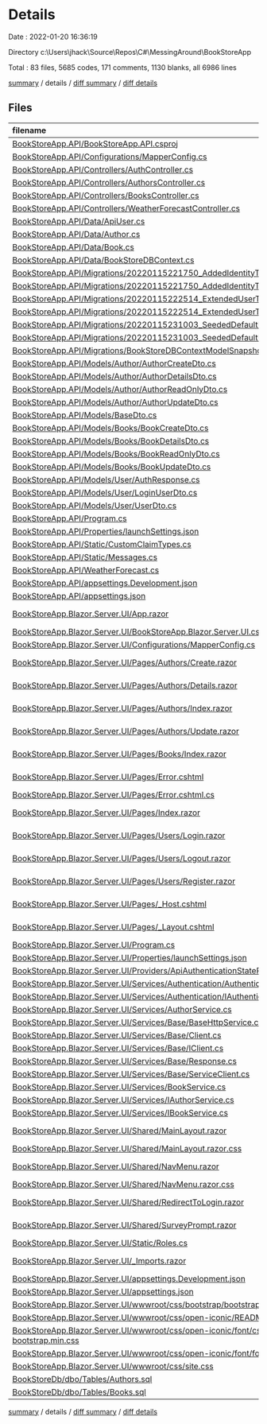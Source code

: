 # Details

Date : 2022-01-20 16:36:19

Directory c:\Users\jhack\Source\Repos\C#\MessingAround\BookStoreApp

Total : 83 files,  5685 codes, 171 comments, 1130 blanks, all 6986 lines

[summary](results.md) / details / [diff summary](diff.md) / [diff details](diff-details.md)

## Files
| filename | language | code | comment | blank | total |
| :--- | :--- | ---: | ---: | ---: | ---: |
| [BookStoreApp.API/BookStoreApp.API.csproj](/BookStoreApp.API/BookStoreApp.API.csproj) | XML | 30 | 0 | 5 | 35 |
| [BookStoreApp.API/Configurations/MapperConfig.cs](/BookStoreApp.API/Configurations/MapperConfig.cs) | C# | 27 | 0 | 4 | 31 |
| [BookStoreApp.API/Controllers/AuthController.cs](/BookStoreApp.API/Controllers/AuthController.cs) | C# | 115 | 0 | 18 | 133 |
| [BookStoreApp.API/Controllers/AuthorsController.cs](/BookStoreApp.API/Controllers/AuthorsController.cs) | C# | 154 | 7 | 20 | 181 |
| [BookStoreApp.API/Controllers/BooksController.cs](/BookStoreApp.API/Controllers/BooksController.cs) | C# | 155 | 8 | 18 | 181 |
| [BookStoreApp.API/Controllers/WeatherForecastController.cs](/BookStoreApp.API/Controllers/WeatherForecastController.cs) | C# | 29 | 0 | 6 | 35 |
| [BookStoreApp.API/Data/ApiUser.cs](/BookStoreApp.API/Data/ApiUser.cs) | C# | 9 | 0 | 3 | 12 |
| [BookStoreApp.API/Data/Author.cs](/BookStoreApp.API/Data/Author.cs) | C# | 17 | 0 | 4 | 21 |
| [BookStoreApp.API/Data/Book.cs](/BookStoreApp.API/Data/Book.cs) | C# | 17 | 0 | 3 | 20 |
| [BookStoreApp.API/Data/BookStoreDBContext.cs](/BookStoreApp.API/Data/BookStoreDBContext.cs) | C# | 97 | 0 | 20 | 117 |
| [BookStoreApp.API/Migrations/20220115221750_AddedIdentityTables.Designer.cs](/BookStoreApp.API/Migrations/20220115221750_AddedIdentityTables.Designer.cs) | C# | 270 | 1 | 93 | 364 |
| [BookStoreApp.API/Migrations/20220115221750_AddedIdentityTables.cs](/BookStoreApp.API/Migrations/20220115221750_AddedIdentityTables.cs) | C# | 199 | 0 | 25 | 224 |
| [BookStoreApp.API/Migrations/20220115222514_ExtendedUserTable.Designer.cs](/BookStoreApp.API/Migrations/20220115222514_ExtendedUserTable.Designer.cs) | C# | 276 | 1 | 95 | 372 |
| [BookStoreApp.API/Migrations/20220115222514_ExtendedUserTable.cs](/BookStoreApp.API/Migrations/20220115222514_ExtendedUserTable.cs) | C# | 32 | 0 | 6 | 38 |
| [BookStoreApp.API/Migrations/20220115231003_SeededDefaultUserandRoles.Designer.cs](/BookStoreApp.API/Migrations/20220115231003_SeededDefaultUserandRoles.Designer.cs) | C# | 339 | 1 | 98 | 438 |
| [BookStoreApp.API/Migrations/20220115231003_SeededDefaultUserandRoles.cs](/BookStoreApp.API/Migrations/20220115231003_SeededDefaultUserandRoles.cs) | C# | 62 | 0 | 12 | 74 |
| [BookStoreApp.API/Migrations/BookStoreDBContextModelSnapshot.cs](/BookStoreApp.API/Migrations/BookStoreDBContextModelSnapshot.cs) | C# | 337 | 1 | 98 | 436 |
| [BookStoreApp.API/Models/Author/AuthorCreateDto.cs](/BookStoreApp.API/Models/Author/AuthorCreateDto.cs) | C# | 15 | 0 | 3 | 18 |
| [BookStoreApp.API/Models/Author/AuthorDetailsDto.cs](/BookStoreApp.API/Models/Author/AuthorDetailsDto.cs) | C# | 8 | 0 | 2 | 10 |
| [BookStoreApp.API/Models/Author/AuthorReadOnlyDto.cs](/BookStoreApp.API/Models/Author/AuthorReadOnlyDto.cs) | C# | 9 | 0 | 1 | 10 |
| [BookStoreApp.API/Models/Author/AuthorUpdateDto.cs](/BookStoreApp.API/Models/Author/AuthorUpdateDto.cs) | C# | 15 | 0 | 3 | 18 |
| [BookStoreApp.API/Models/BaseDto.cs](/BookStoreApp.API/Models/BaseDto.cs) | C# | 7 | 0 | 1 | 8 |
| [BookStoreApp.API/Models/Books/BookCreateDto.cs](/BookStoreApp.API/Models/Books/BookCreateDto.cs) | C# | 23 | 0 | 9 | 32 |
| [BookStoreApp.API/Models/Books/BookDetailsDto.cs](/BookStoreApp.API/Models/Books/BookDetailsDto.cs) | C# | 13 | 0 | 3 | 16 |
| [BookStoreApp.API/Models/Books/BookReadOnlyDto.cs](/BookStoreApp.API/Models/Books/BookReadOnlyDto.cs) | C# | 11 | 0 | 1 | 12 |
| [BookStoreApp.API/Models/Books/BookUpdateDto.cs](/BookStoreApp.API/Models/Books/BookUpdateDto.cs) | C# | 23 | 0 | 8 | 31 |
| [BookStoreApp.API/Models/User/AuthResponse.cs](/BookStoreApp.API/Models/User/AuthResponse.cs) | C# | 9 | 0 | 1 | 10 |
| [BookStoreApp.API/Models/User/LoginUserDto.cs](/BookStoreApp.API/Models/User/LoginUserDto.cs) | C# | 12 | 0 | 3 | 15 |
| [BookStoreApp.API/Models/User/UserDto.cs](/BookStoreApp.API/Models/User/UserDto.cs) | C# | 13 | 0 | 3 | 16 |
| [BookStoreApp.API/Program.cs](/BookStoreApp.API/Program.cs) | C# | 55 | 3 | 13 | 71 |
| [BookStoreApp.API/Properties/launchSettings.json](/BookStoreApp.API/Properties/launchSettings.json) | JSON | 31 | 0 | 1 | 32 |
| [BookStoreApp.API/Static/CustomClaimTypes.cs](/BookStoreApp.API/Static/CustomClaimTypes.cs) | C# | 7 | 0 | 1 | 8 |
| [BookStoreApp.API/Static/Messages.cs](/BookStoreApp.API/Static/Messages.cs) | C# | 7 | 0 | 1 | 8 |
| [BookStoreApp.API/WeatherForecast.cs](/BookStoreApp.API/WeatherForecast.cs) | C# | 10 | 0 | 3 | 13 |
| [BookStoreApp.API/appsettings.Development.json](/BookStoreApp.API/appsettings.Development.json) | JSON | 2 | 0 | 2 | 4 |
| [BookStoreApp.API/appsettings.json](/BookStoreApp.API/appsettings.json) | JSON | 33 | 0 | 1 | 34 |
| [BookStoreApp.Blazor.Server.UI/App.razor](/BookStoreApp.Blazor.Server.UI/App.razor) | ASP.NET Razor | 27 | 0 | 3 | 30 |
| [BookStoreApp.Blazor.Server.UI/BookStoreApp.Blazor.Server.UI.csproj](/BookStoreApp.Blazor.Server.UI/BookStoreApp.Blazor.Server.UI.csproj) | XML | 16 | 0 | 5 | 21 |
| [BookStoreApp.Blazor.Server.UI/Configurations/MapperConfig.cs](/BookStoreApp.Blazor.Server.UI/Configurations/MapperConfig.cs) | C# | 12 | 0 | 3 | 15 |
| [BookStoreApp.Blazor.Server.UI/Pages/Authors/Create.razor](/BookStoreApp.Blazor.Server.UI/Pages/Authors/Create.razor) | ASP.NET Razor | 49 | 0 | 6 | 55 |
| [BookStoreApp.Blazor.Server.UI/Pages/Authors/Details.razor](/BookStoreApp.Blazor.Server.UI/Pages/Authors/Details.razor) | ASP.NET Razor | 74 | 0 | 8 | 82 |
| [BookStoreApp.Blazor.Server.UI/Pages/Authors/Index.razor](/BookStoreApp.Blazor.Server.UI/Pages/Authors/Index.razor) | ASP.NET Razor | 76 | 0 | 9 | 85 |
| [BookStoreApp.Blazor.Server.UI/Pages/Authors/Update.razor](/BookStoreApp.Blazor.Server.UI/Pages/Authors/Update.razor) | ASP.NET Razor | 59 | 0 | 9 | 68 |
| [BookStoreApp.Blazor.Server.UI/Pages/Books/Index.razor](/BookStoreApp.Blazor.Server.UI/Pages/Books/Index.razor) | ASP.NET Razor | 82 | 0 | 9 | 91 |
| [BookStoreApp.Blazor.Server.UI/Pages/Error.cshtml](/BookStoreApp.Blazor.Server.UI/Pages/Error.cshtml) | ASP.NET Razor | 36 | 0 | 7 | 43 |
| [BookStoreApp.Blazor.Server.UI/Pages/Error.cshtml.cs](/BookStoreApp.Blazor.Server.UI/Pages/Error.cshtml.cs) | C# | 22 | 0 | 5 | 27 |
| [BookStoreApp.Blazor.Server.UI/Pages/Index.razor](/BookStoreApp.Blazor.Server.UI/Pages/Index.razor) | ASP.NET Razor | 5 | 0 | 5 | 10 |
| [BookStoreApp.Blazor.Server.UI/Pages/Users/Login.razor](/BookStoreApp.Blazor.Server.UI/Pages/Users/Login.razor) | ASP.NET Razor | 59 | 0 | 9 | 68 |
| [BookStoreApp.Blazor.Server.UI/Pages/Users/Logout.razor](/BookStoreApp.Blazor.Server.UI/Pages/Users/Logout.razor) | ASP.NET Razor | 11 | 0 | 2 | 13 |
| [BookStoreApp.Blazor.Server.UI/Pages/Users/Register.razor](/BookStoreApp.Blazor.Server.UI/Pages/Users/Register.razor) | ASP.NET Razor | 73 | 0 | 11 | 84 |
| [BookStoreApp.Blazor.Server.UI/Pages/_Host.cshtml](/BookStoreApp.Blazor.Server.UI/Pages/_Host.cshtml) | ASP.NET Razor | 7 | 0 | 2 | 9 |
| [BookStoreApp.Blazor.Server.UI/Pages/_Layout.cshtml](/BookStoreApp.Blazor.Server.UI/Pages/_Layout.cshtml) | ASP.NET Razor | 29 | 0 | 4 | 33 |
| [BookStoreApp.Blazor.Server.UI/Program.cs](/BookStoreApp.Blazor.Server.UI/Program.cs) | C# | 31 | 3 | 12 | 46 |
| [BookStoreApp.Blazor.Server.UI/Properties/launchSettings.json](/BookStoreApp.Blazor.Server.UI/Properties/launchSettings.json) | JSON | 28 | 0 | 1 | 29 |
| [BookStoreApp.Blazor.Server.UI/Providers/ApiAuthenticationStateProvider.cs](/BookStoreApp.Blazor.Server.UI/Providers/ApiAuthenticationStateProvider.cs) | C# | 56 | 0 | 10 | 66 |
| [BookStoreApp.Blazor.Server.UI/Services/Authentication/AuthenticationService.cs](/BookStoreApp.Blazor.Server.UI/Services/Authentication/AuthenticationService.cs) | C# | 32 | 2 | 6 | 40 |
| [BookStoreApp.Blazor.Server.UI/Services/Authentication/IAuthenticationService.cs](/BookStoreApp.Blazor.Server.UI/Services/Authentication/IAuthenticationService.cs) | C# | 9 | 0 | 3 | 12 |
| [BookStoreApp.Blazor.Server.UI/Services/AuthorService.cs](/BookStoreApp.Blazor.Server.UI/Services/AuthorService.cs) | C# | 115 | 0 | 19 | 134 |
| [BookStoreApp.Blazor.Server.UI/Services/Base/BaseHttpService.cs](/BookStoreApp.Blazor.Server.UI/Services/Base/BaseHttpService.cs) | C# | 40 | 0 | 8 | 48 |
| [BookStoreApp.Blazor.Server.UI/Services/Base/Client.cs](/BookStoreApp.Blazor.Server.UI/Services/Base/Client.cs) | C# | 13 | 0 | 1 | 14 |
| [BookStoreApp.Blazor.Server.UI/Services/Base/IClient.cs](/BookStoreApp.Blazor.Server.UI/Services/Base/IClient.cs) | C# | 7 | 0 | 2 | 9 |
| [BookStoreApp.Blazor.Server.UI/Services/Base/Response.cs](/BookStoreApp.Blazor.Server.UI/Services/Base/Response.cs) | C# | 10 | 0 | 2 | 12 |
| [BookStoreApp.Blazor.Server.UI/Services/Base/ServiceClient.cs](/BookStoreApp.Blazor.Server.UI/Services/Base/ServiceClient.cs) | C# | 1,170 | 135 | 248 | 1,553 |
| [BookStoreApp.Blazor.Server.UI/Services/BookService.cs](/BookStoreApp.Blazor.Server.UI/Services/BookService.cs) | C# | 115 | 0 | 19 | 134 |
| [BookStoreApp.Blazor.Server.UI/Services/IAuthorService.cs](/BookStoreApp.Blazor.Server.UI/Services/IAuthorService.cs) | C# | 13 | 0 | 5 | 18 |
| [BookStoreApp.Blazor.Server.UI/Services/IBookService.cs](/BookStoreApp.Blazor.Server.UI/Services/IBookService.cs) | C# | 13 | 0 | 5 | 18 |
| [BookStoreApp.Blazor.Server.UI/Shared/MainLayout.razor](/BookStoreApp.Blazor.Server.UI/Shared/MainLayout.razor) | ASP.NET Razor | 15 | 0 | 5 | 20 |
| [BookStoreApp.Blazor.Server.UI/Shared/MainLayout.razor.css](/BookStoreApp.Blazor.Server.UI/Shared/MainLayout.razor.css) | CSS | 58 | 0 | 13 | 71 |
| [BookStoreApp.Blazor.Server.UI/Shared/NavMenu.razor](/BookStoreApp.Blazor.Server.UI/Shared/NavMenu.razor) | ASP.NET Razor | 61 | 0 | 5 | 66 |
| [BookStoreApp.Blazor.Server.UI/Shared/NavMenu.razor.css](/BookStoreApp.Blazor.Server.UI/Shared/NavMenu.razor.css) | CSS | 50 | 1 | 12 | 63 |
| [BookStoreApp.Blazor.Server.UI/Shared/RedirectToLogin.razor](/BookStoreApp.Blazor.Server.UI/Shared/RedirectToLogin.razor) | ASP.NET Razor | 7 | 0 | 1 | 8 |
| [BookStoreApp.Blazor.Server.UI/Shared/SurveyPrompt.razor](/BookStoreApp.Blazor.Server.UI/Shared/SurveyPrompt.razor) | ASP.NET Razor | 14 | 0 | 3 | 17 |
| [BookStoreApp.Blazor.Server.UI/Static/Roles.cs](/BookStoreApp.Blazor.Server.UI/Static/Roles.cs) | C# | 7 | 0 | 1 | 8 |
| [BookStoreApp.Blazor.Server.UI/_Imports.razor](/BookStoreApp.Blazor.Server.UI/_Imports.razor) | ASP.NET Razor | 14 | 0 | 1 | 15 |
| [BookStoreApp.Blazor.Server.UI/appsettings.Development.json](/BookStoreApp.Blazor.Server.UI/appsettings.Development.json) | JSON | 9 | 0 | 1 | 10 |
| [BookStoreApp.Blazor.Server.UI/appsettings.json](/BookStoreApp.Blazor.Server.UI/appsettings.json) | JSON | 9 | 0 | 1 | 10 |
| [BookStoreApp.Blazor.Server.UI/wwwroot/css/bootstrap/bootstrap.min.css](/BookStoreApp.Blazor.Server.UI/wwwroot/css/bootstrap/bootstrap.min.css) | CSS | 2 | 5 | 0 | 7 |
| [BookStoreApp.Blazor.Server.UI/wwwroot/css/open-iconic/README.md](/BookStoreApp.Blazor.Server.UI/wwwroot/css/open-iconic/README.md) | Markdown | 70 | 0 | 45 | 115 |
| [BookStoreApp.Blazor.Server.UI/wwwroot/css/open-iconic/font/css/open-iconic-bootstrap.min.css](/BookStoreApp.Blazor.Server.UI/wwwroot/css/open-iconic/font/css/open-iconic-bootstrap.min.css) | CSS | 1 | 0 | 0 | 1 |
| [BookStoreApp.Blazor.Server.UI/wwwroot/css/open-iconic/font/fonts/open-iconic.svg](/BookStoreApp.Blazor.Server.UI/wwwroot/css/open-iconic/font/fonts/open-iconic.svg) | XML | 540 | 3 | 1 | 544 |
| [BookStoreApp.Blazor.Server.UI/wwwroot/css/site.css](/BookStoreApp.Blazor.Server.UI/wwwroot/css/site.css) | CSS | 52 | 0 | 13 | 65 |
| [BookStoreDb/dbo/Tables/Authors.sql](/BookStoreDb/dbo/Tables/Authors.sql) | SQL | 7 | 0 | 1 | 8 |
| [BookStoreDb/dbo/Tables/Books.sql](/BookStoreDb/dbo/Tables/Books.sql) | SQL | 12 | 0 | 1 | 13 |

[summary](results.md) / details / [diff summary](diff.md) / [diff details](diff-details.md)